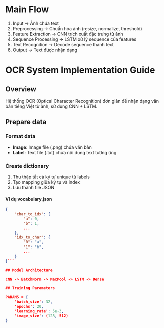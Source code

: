 # Main Flow
1. Input → Ảnh chứa text
2. Preprocessing → Chuẩn hóa ảnh (resize, normalize, threshold)
3. Feature Extraction → CNN trích xuất đặc trưng từ ảnh
4. Sequence Processing → LSTM xử lý sequence của features
5. Text Recognition → Decode sequence thành text
6. Output → Text được nhận dạng


# OCR System Implementation Guide
## Overview
Hệ thống OCR (Optical Character Recognition) đơn giản để nhận dạng văn bản tiếng Việt từ ảnh, sử dụng CNN + LSTM.

## Prepare data
### Format data

- **Image**: Image file (.png) chứa văn bản
- **Label**: Text file (.txt) chứa nội dung text tương ứng

### Create dictionary
1. Thu thập tất cả ký tự unique từ labels
2. Tạo mapping giữa ký tự và index
3. Lưu thành file JSON
#### Ví dụ vocabulary.json
```json
{
    "char_to_idx": {
        "a": 0,
        "b": 1,
        ...
    },
    "idx_to_char": {
        "0": "a",
        "1": "b",
        ...
    }
}```

## Model Architecture

CNN -> BatchNorm -> MaxPool -> LSTM -> Dense

## Training Parameters

PARAMS = {
    'batch_size': 32,
    'epochs': 20,
    'learning_rate': 5e-3,
    'image_size': (128, 512)
}
